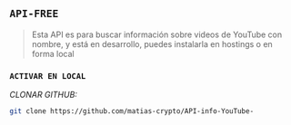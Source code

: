 ## `API-FREE`


> Esta API es para buscar información sobre videos de YouTube con nombre, y está en desarrollo, puedes instalarla en hostings o en forma local 


### `ACTIVAR EN LOCAL`


*CLONAR GITHUB:* 

```bash
git clone https://github.com/matias-crypto/API-info-YouTube-
```

